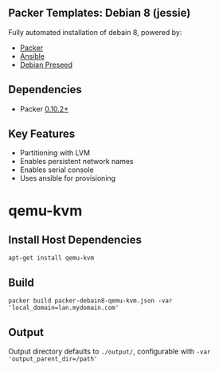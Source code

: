 Packer Templates: Debian 8 (jessie)
-----------------------------------
 
Fully automated installation of debain 8, powered by:

- [Packer](https://www.packer.io/intro/index.html)
- [Ansible](http://docs.ansible.com/ansible/index.html)
- [Debian Preseed](https://wiki.debian.org/DebianInstaller/Preseed)

## Dependencies
 
 - Packer [0.10.2+](https://releases.hashicorp.com/packer/)

## Key Features

- Partitioning with LVM
- Enables persistent network names
- Enables serial console
- Uses ansible for provisioning
 
# qemu-kvm

## Install Host Dependencies

    apt-get install qemu-kvm

## Build
 
    packer build packer-debain8-qemu-kvm.json -var 'local_domain=lan.mydomain.com'
 
## Output
 
Output directory defaults to `./output/`, configurable with `-var 'output_parent_dir=/path'`
